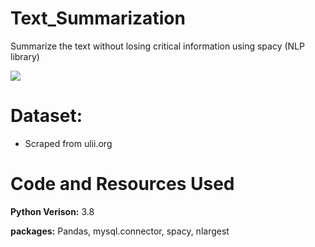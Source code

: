 # Text_Summarization
Summarize the text without losing critical information using spacy (NLP library)

![](https://i.imgur.com/csNWqkU.jpeg)

# Dataset: 
- Scraped from ulii.org

# Code and Resources Used
**Python Verison:** 3.8

**packages:** Pandas, mysql.connector, spacy, nlargest
